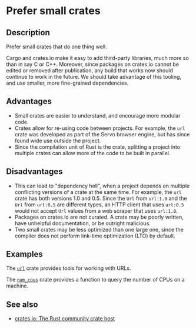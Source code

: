 # Prefer small crates

## Description

Prefer small crates that do one thing well.

Cargo and crates.io make it easy to add third-party libraries, much more so than
in say C or C++. Moreover, since packages on crates.io cannot be edited or removed
after publication, any build that works now should continue to work in the future.
We should take advantage of this tooling, and use smaller, more fine-grained dependencies.

## Advantages

- Small crates are easier to understand, and encourage more modular code.
- Crates allow for re-using code between projects.
  For example, the `url` crate was developed as part of the Servo browser engine,
  but has since found wide use outside the project.
- Since the compilation unit
  of Rust is the crate, splitting a project into multiple crates can allow more of
  the code to be built in parallel.

## Disadvantages

- This can lead to "dependency hell", when a project depends on multiple conflicting
  versions of a crate at the same time. For example, the `url` crate has both versions
  1.0 and 0.5. Since the `Url` from `url:1.0` and the `Url` from `url:0.5` are
  different types, an HTTP client that uses `url:0.5` would not accept `Url` values
  from a web scraper that uses `url:1.0`.
- Packages on crates.io are not curated. A crate may be poorly written, have
  unhelpful documentation, or be outright malicious.
- Two small crates may be less optimized than one large one, since the compiler
  does not perform link-time optimization (LTO) by default.

## Examples

The [`url`](https://crates.io/crates/url) crate provides tools for working with
URLs.

The [`num_cpus`](https://crates.io/crates/num_cpus) crate provides a function to
query the number of CPUs on a machine.

## See also

- [crates.io: The Rust community crate host](https://crates.io/)
